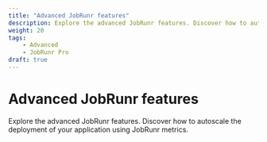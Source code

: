 ```yaml
---
title: "Advanced JobRunr features"
description: Explore the advanced JobRunr features. Discover how to autoscale the deployment of your application using JobRunr metrics.
weight: 20
tags:
    - Advanced
    - JobRunr Pro
draft: true
---
```


# Advanced JobRunr features

<p class="guides-list-description">Explore the advanced JobRunr features. Discover how to autoscale the deployment of your application using JobRunr metrics.</p>